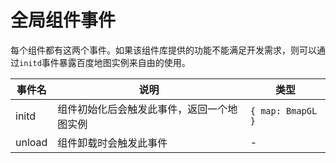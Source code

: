 # 全局组件事件

每个组件都有这两个事件。如果该组件库提供的功能不能满足开发需求，则可以通过`initd`事件暴露百度地图实例来自由的使用。

| 事件名 | 说明                                       | 类型              |
| ------ | ------------------------------------------ | ----------------- |
| initd  | 组件初始化后会触发此事件，返回一个地图实例 | `{ map: BmapGL }` |
| unload | 组件卸载时会触发此事件                     | -                 |
